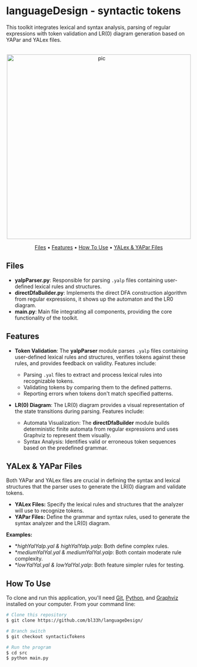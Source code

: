 # languageDesign - syntactic tokens
This toolkit integrates lexical and syntax analysis, parsing of regular expressions with token validation and LR(0) diagram generation based on YAPar and YALex files.

<p align="center">
  <br>
  <img src="https://cdn.dribbble.com/users/4358240/screenshots/14825308/media/84f51703b2bfc69f7e8bb066897e26e0.gif" alt="pic" width="500">
  <br>
</p>
<p align="center">
  <a href="#Files">Files</a> •
  <a href="#Features">Features</a> •
  <a href="#how-to-use">How To Use</a> •
  <a href="#yapar-yalp-files">YALex & YAPar Files</a>
</p>

## Files
- **yalpParser.py**: Responsible for parsing `.yalp` files containing user-defined lexical rules and structures.
- **directDfaBuilder.py**: Implements the direct DFA construction algorithm from regular expressions, it shows up the automaton and the LR0 diagram.
- **main.py**: Main file integrating all components, providing the core functionality of the toolkit.

## Features
- **Token Validation**: The **yalpParser** module parses `.yalp` files containing user-defined lexical rules and structures, verifies tokens against these rules, and provides feedback on validity. Features include:
  - Parsing `.yal` files to extract and process lexical rules into recognizable tokens.
  - Validating tokens by comparing them to the defined patterns.
  - Reporting errors when tokens don't match specified patterns.

- **LR(0) Diagram**: The LR(0) diagram provides a visual representation of the state transitions during parsing. Features include:
  - Automata Visualization: The **directDfaBuilder** module builds deterministic finite automata from regular expressions and uses Graphviz to represent them visually.
  - Syntax Analysis: Identifies valid or erroneous token sequences based on the predefined grammar.

## YALex & YAPar Files
Both YAPar and YALex files are crucial in defining the syntax and lexical structures that the parser uses to generate the LR(0) diagram and validate tokens.

- **YALex Files:** Specify the lexical rules and structures that the analyzer will use to recognize tokens.
- **YAPar Files:** Define the grammar and syntax rules, used to generate the syntax analyzer and the LR(0) diagram.

**Examples:**
- **highYalYalp.yal & *highYalYalp.yalp**: Both define complex rules.
- **mediumYalYal.yal & *mediumYalYal.yalp**:  Both contain moderate rule complexity.
- **lowYalYal.yal & *lowYalYal.yalp**:  Both feature simpler rules for testing.

## How To Use
To clone and run this application, you'll need [Git](https://git-scm.com), [Python](https://www.python.org/downloads/), and [Graphviz](https://graphviz.org) installed on your computer. From your command line:

```bash
# Clone this repository
$ git clone https://github.com/bl33h/languageDesign/

# Branch switch
$ git checkout syntacticTokens

# Run the program
$ cd src
$ python main.py
